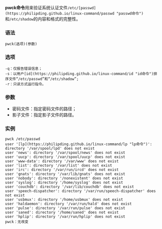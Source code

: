 **pwck命令**用来验证系统认证文件`/etc/[passwd](https://philipding.github.io/linux-command/passwd "passwd命令")`和`/etc/shadow`的内容和格式的完整性。

### 语法  

```
pwck(选项)(参数)
```

### 选项  

```
-q：仅报告错误信息；
-s：以用户[id](https://philipding.github.io/linux-command/id "id命令")排序文件“/etc/passwd”和“/etc/shadow”;
-r：只读方式运行指令。
```

### 参数  

*   密码文件：指定密码文件的路径；
*   影子文件：指定影子文件的路径。

### 实例  

```
pwck /etc/passwd
user '[lp](https://philipding.github.io/linux-command/lp "lp命令")': directory '/var/spool/lpd' does not exist
user 'news': directory '/var/spool/news' does not exist
user 'uucp': directory '/var/spool/uucp' does not exist
user 'www-data': directory '/var/www' does not exist
user 'list': directory '/var/list' does not exist
user 'irc': directory '/var/run/ircd' does not exist
user 'gnats': directory '/var/lib/gnats' does not exist
user 'nobody': directory '/nonexistent' does not exist
user 'syslog': directory '/home/syslog' does not exist
user 'couchdb': directory '/var/lib/couchdb' does not exist
user 'speech-dispatcher': directory '/var/run/speech-dispatcher' does not exist
user 'usbmux': directory '/home/usbmux' does not exist
user 'haldaemon': directory '/var/run/hald' does not exist
user 'pulse': directory '/var/run/pulse' does not exist
user 'saned': directory '/home/saned' does not exist
user 'hplip': directory '/var/run/hplip' does not exist
pwck：无改变
```